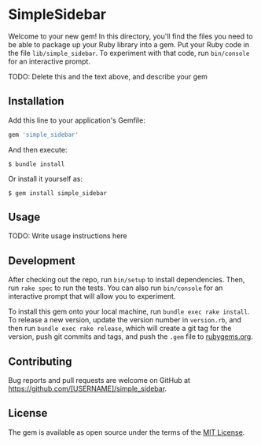 # SimpleSidebar

Welcome to your new gem! In this directory, you'll find the files you need to be able to package up your Ruby library into a gem. Put your Ruby code in the file `lib/simple_sidebar`. To experiment with that code, run `bin/console` for an interactive prompt.

TODO: Delete this and the text above, and describe your gem

## Installation

Add this line to your application's Gemfile:

```ruby
gem 'simple_sidebar'
```

And then execute:

    $ bundle install

Or install it yourself as:

    $ gem install simple_sidebar

## Usage

TODO: Write usage instructions here

## Development

After checking out the repo, run `bin/setup` to install dependencies. Then, run `rake spec` to run the tests. You can also run `bin/console` for an interactive prompt that will allow you to experiment.

To install this gem onto your local machine, run `bundle exec rake install`. To release a new version, update the version number in `version.rb`, and then run `bundle exec rake release`, which will create a git tag for the version, push git commits and tags, and push the `.gem` file to [rubygems.org](https://rubygems.org).

## Contributing

Bug reports and pull requests are welcome on GitHub at https://github.com/[USERNAME]/simple_sidebar.


## License

The gem is available as open source under the terms of the [MIT License](https://opensource.org/licenses/MIT).
